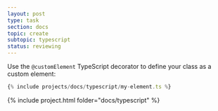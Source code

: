 ```yaml
---
layout: post
type: task
section: docs
topic: create
subtopic: typescript
status: reviewing
---
```


Use the `@customElement` TypeScript decorator to define your class as a custom element:

```ts
{% include projects/docs/typescript/my-element.ts %}
```

{% include project.html folder="docs/typescript" %}
